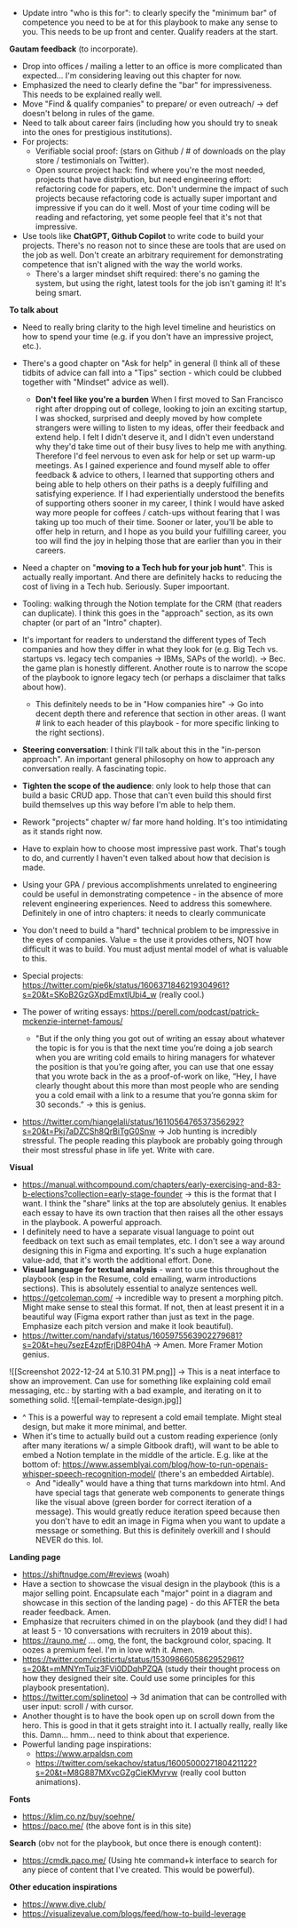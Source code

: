 - Update intro "who is this for": to clearly specify the "minimum bar" of competence you need to be at for this playbook to make any sense to you. This needs to be up front and center. Qualify readers at the start.

**Gautam feedback** (to incorporate).
- Drop into offices / mailing a letter to an office is more complicated than expected... I'm considering leaving out this chapter for now.
- Emphasized the need to clearly define the "bar" for impressiveness. This needs to be explained really well.
- Move "Find & qualify companies" to prepare/ or even outreach/ -> def doesn't belong in rules of the game.
- Need to talk about career fairs (including how you should try to sneak into the ones for prestigious institutions).
- For projects:
	- Verifiable social proof: (stars on Github / # of downloads on the play store / testimonials on Twitter). 
	- Open source project hack: find where you're the most needed, projects that have distribution, but need engineering effort: refactoring code for papers, etc. Don't undermine the impact of such projects because refactoring code is actually super important and impressive if you can do it well. Most of your time coding will be reading and refactoring, yet some people feel that it's not that impressive.
- Use tools like **ChatGPT, Github Copilot** to write code to build your projects. There's no reason not to since these are tools that are used on the job as well. Don't create an arbitrary requirement for demonstrating competence that isn't aligned with the way the world works.
	- There's a larger mindset shift required: there's no gaming the system, but using the right, latest tools for the job isn't gaming it! It's being smart.

**To talk about**
- Need to really bring clarity to the high level timeline and heuristics on how to spend your time (e.g. if you don't have an impressive project, etc.).
- There's a good chapter on "Ask for help" in general (I think all of these tidbits of advice can fall into a "Tips" section - which could be clubbed together with "Mindset" advice as well).
	- **Don't feel like you're a burden**
		When I first moved to San Francisco right after dropping out of college, looking to join an exciting startup, I was shocked, surprised and deeply moved by how complete strangers were willing to listen to my ideas, offer their feedback and extend help. I felt I didn't deserve it, and I didn't even understand why they'd take time out of their busy lives to help me with anything. Therefore I'd feel nervous to even ask for help or set up warm-up meetings. As I gained experience and found myself able to offer feedback & advice to others, I learned that supporting others and being able to help others on their paths is a deeply fulfilling and satisfying experience. If I had experientially understood the benefits of supporting others sooner in my career, I think I would have asked way more people for coffees / catch-ups without fearing that I was taking up too much of their time. Sooner or later, you'll be able to offer help in return, and I hope as you build your fulfilling career, you too will find the joy in helping those that are earlier than you in their careers.

- Need a chapter on "**moving to a Tech hub for your job hunt**". This is actually really important. And there are definitely hacks to reducing the cost of living in a Tech hub. Seriously. Super impoortant.
- Tooling: walking through the Notion template for the CRM (that readers can duplicate). I think this goes in the "approach" section, as its own chapter (or part of an "Intro" chapter).
- It's important for readers to understand the different types of Tech companies and how they differ in what they look for (e.g. Big Tech vs. startups vs. legacy tech companies -> IBMs, SAPs of the world). -> Bec. the game plan is honestly different. Another route is to narrow the scope of the playbook to ignore legacy tech (or perhaps a disclaimer that talks about how).
	- This definitely needs to be in "How companies hire" -> Go into decent depth there and reference that section in other areas. (I want # link to each header of this playbook - for more specific linking to the right sections).
- **Steering conversation**: I think I'll talk about this in the "in-person approach". An important general philosophy on how to approach any conversation really. A fascinating topic.
- **Tighten the scope of the audience**: only look to help those that can build a basic CRUD app. Those that can't even build this should first build themselves up this way before I'm able to help them.
- Rework "projects" chapter w/ far more hand holding. It's too intimidating as it stands right now.
- Have to explain how to choose most impressive past work. That's tough to do, and currently I haven't even talked about how that decision is made.
- Using your GPA / previous accomplishments unrelated to engineering could be useful in demonstrating competence - in the absence of more relevent engineering experiences. Need to address this somewhere. Definitely in one of intro chapters: it needs to clearly communicate 
- You don't need to build a "hard" technical problem to be impressive in the eyes of companies. Value = the use it provides others, NOT how difficult it was to build. You must adjust mental model of what is valuable to this.
- Special projects: https://twitter.com/pie6k/status/1606371846219304961?s=20&t=SKoB2GzGXpdEmxtlUbi4_w (really cool.)
- The power of writing essays: https://perell.com/podcast/patrick-mckenzie-internet-famous/ 
	- "But if the only thing you got out of writing an essay about whatever the topic is for you is that the next time you’re doing a job search when you are writing cold emails to hiring managers for whatever the position is that you’re going after, you can use that one essay that you wrote back in the as a proof-of-work on like, “Hey, I have clearly thought about this more than most people who are sending you a cold email with a link to a resume that you’re gonna skim for 30 seconds.” -> this is genius.
- https://twitter.com/hiangelali/status/1611056476537356292?s=20&t=Pkj7aDZCSh8QrBiTgG0Snw -> Job hunting is incredibly stressful. The people reading this playbook are probably going through their most stressful phase in life yet. Write with care.

**Visual**
- https://manual.withcompound.com/chapters/early-exercising-and-83-b-elections?collection=early-stage-founder -> this is the format that I want. I think the "share" links at the top are absolutely genius. It enables each essay to have its own traction that then raises all the other essays in the playbook. A powerful approach.
- I definitely need to have a separate visual language to point out feedback on text such as email templates, etc. I don't see a way around designing this in Figma and exporting. It's such a huge explanation value-add, that it's worth the additional effort. Done.
- **Visual language for textual analysis** - want to use this throughout the playbook (esp in the Resume, cold emailing, warm introductions sections). This is absolutely essential to analyze sentences well.
- https://getcoleman.com/ -> incredible way to present a morphing pitch. Might make sense to steal this format. If not, then at least present it in a beautiful way (Figma export rather than just as text in the page. Emphasize each pitch version and make it look beautiful).
- https://twitter.com/nandafyi/status/1605975563902279681?s=20&t=heu7sezE4zpfErjD8P04hA -> Amen. More Framer Motion genius.


![[Screenshot 2022-12-24 at 5.10.31 PM.png]]
-> This is a neat interface to show an improvement. Can use for something like explaining cold email messaging, etc.: by starting with a bad example, and iterating on it to something solid.
![[email-template-design.jpg]]
- ^ This is a powerful way to represent a cold email template. Might steal design, but make it more minimal, and better.
- When it's time to actually build out a custom reading experience (only after many iterations w/ a simple Gitbook draft), will want to be able to embed a Notion template in the middle of the article. E.g. like at the bottom of: https://www.assemblyai.com/blog/how-to-run-openais-whisper-speech-recognition-model/ (there's an embedded Airtable).
	- And "ideally" would have a thing that turns markdown into html. And have special tags that generate web components to generate things like the visual above (green border for correct iteration of a message). This would greatly reduce iteration speed because then you don't have to edit an image in Figma when you want to update a message or something. But this is definitely overkill and I should NEVER do this. lol.

**Landing page**
- https://shiftnudge.com/#reviews (woah)
- Have a section to showcase the visual design in the playbook (this is a major selling point. Encapsulate each "major" point in a diagram and showcase in this section of the landing page) - do this AFTER the beta reader feedback. Amen.
- Emphasize that recruiters chimed in on the playbook (and they did! I had at least 5 - 10 conversations with recruiters in 2019 about this).
- https://rauno.me/ ... omg, the font, the background color, spacing. It oozes a premium feel. I'm in love with it. Amen.
- https://twitter.com/cristicrtu/status/1530986605862952961?s=20&t=mMNYmTuiz3FVi0DDqhPZQA (study their thought process on how they designed their site. Could use some principles for this playbook presentation).
- https://twitter.com/splinetool -> 3d animation that can be controlled with user input: scroll / with cursor.
- Another thought is to have the book open up on scroll down from the hero. This is good in that it gets straight into it. I actually really, really like this. Damn... hmm... need to think about that experience.
- Powerful landing page inspirations:
	- https://www.arpaldsn.com
	- https://twitter.com/sekachov/status/1600500027180421122?s=20&t=M8G887MXvcGZgCieKMyrvw (really cool button animations).

**Fonts**
- https://klim.co.nz/buy/soehne/
- https://paco.me/ (the above font is in this site)

**Search** (obv not for the playbook, but once there is enough content):
- https://cmdk.paco.me/ (Using hte command+k interface to search for any piece of content that I've created. This would be powerful).

**Other education inspirations**
- https://www.dive.club/
- https://visualizevalue.com/blogs/feed/how-to-build-leverage